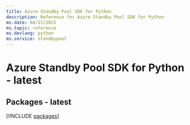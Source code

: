 ```yaml
---
title: Azure Standby Pool SDK for Python
description: Reference for Azure Standby Pool SDK for Python
ms.date: 04/21/2025
ms.topic: reference
ms.devlang: python
ms.service: standbypool
---
```

# Azure Standby Pool SDK for Python - latest
## Packages - latest
[!INCLUDE [packages](standby-pool-index.md)]